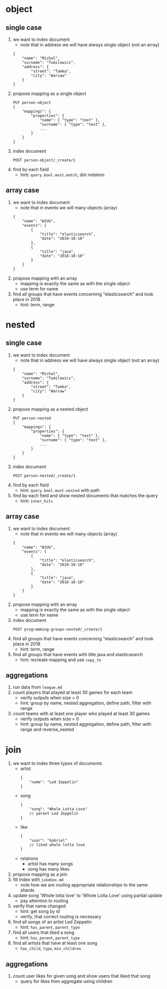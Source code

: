 # object
## single case
1. we want to index document
    * note that in address we will have always single object (not an array)
    ```
    {
        "name": "Michal",
        "surname": "Tumilowicz",
        "address": {
            "street": "Tamka",
            "city": "Warsaw"
        }
    }   
    ```
1. propose mapping as a single object
    ```
    PUT person-object
    {
        "mappings": {
            "properties": {
                "name": { "type": "text" },
                "surname": { "type": "text" },
                ...
            }
        }
    }
    ```
1. index document
    ```
    POST person-object/_create/1
    ```
1. find by each field
    * hint: `query.bool.must.match`, dot notation
    
## array case
1. we want to index document
    * note that in events we will many objects (array)
    ```
    {
        "name": "WJUG",
        "events": [
            {
                "title": "elasticsearch",
                "date": "2019-10-10"
            },
            {
                "title": "java",
                "date": "2018-10-10"
            }
        ]
    }
    ```
1. propose mapping with an array
    * mapping is exactly the same as with the single object
    * use term for name
1. find all groups that have events concerning "elasticsearch" and took place in 2018
    * hint: term, range
    
# nested
## single case
1. we want to index document
    * note that in address we will have always single object (not an array)
    ```
    {
        "name": "Michal",
        "surname": "Tumilowicz",
        "address": {
            "street": "Tamka",
            "city": "Warsaw"
        }
    }
   ```
1. propose mapping as a nested object
    ```
    PUT person-nested
    {
        "mappings": {
            "properties": { 
                "name": { "type": "text" },
                "surname": { "type": "text" },
                ...
            }
        }
    }
    ```
1. index document
    ```
    POST person-nested/_create/1
    ```
1. find by each field
    * hint: `query.bool.must.nested` with path
1. find by each field and show nested documents that matches the query
    * hint: `inner_hits`
## array case
1. we want to index document
    * note that in events we will many objects (array)
    ```
    {
        "name": "WJUG",
        "events": [
            {
                "title": "elasticsearch",
                "date": "2019-10-10"
            },
            {
                "title": "java",
                "date": "2018-10-10"
            }
        ]
    }
    ```
1. propose mapping with an array
    * mapping is exactly the same as with the single object
    * use term for name
1. index document
    ```
    POST programming-groups-nested/_create/1   
    ```
1. find all groups that have events concerning "elasticsearch" and took place in 2018
    * hint: term, range
1. find all groups that have events with title java and elasticsearch
    * hint: recreate mapping and use `copy_to`
## aggregations
1. run data from `league.md`
1. count players that played at least 30 games for each team 
    * verify outputs when size = 0
    * hint: group by name, nested aggregation, define path, filter with range
1. count teams with at least one player who played at least 30 games
    * verify outputs when size = 0
    * hint: group by name, nested aggregation, define path, filter with range and reverse_nested
    
# join
1. we want to index three types of documents
    * artist
        ```
        {
            "name": "Led Zeppelin"
        }
        ```
    * song
        ```
        {
            "song": "Whole Lotta Love"
            // parent Led Zeppelin
        }
        ```
    * like
        ```
        {
            "user": "Gabriel"
            // liked whole lotta love
        }
        ```
    * relations
        * artist has many songs
        * song has many likes
1. propose mapping as a join
1. fill index with `jukebox.md`
    * note how we are routing appropriate relationships to the same shards
1. update song 'Whole lotta love' to 'Whole Lotta Love' using partial update
    * pay attention to routing
1. verify that name changed
    * hint: get song by id
    * verify, that correct routing is necessary 
1. find all songs of an artist Led Zeppelin
    * hint: `has_parent`, `parent_type`
1. find all users that liked a song
    * hint: `has_parent`, `parent_type`
1. find all artists that have at least one song
    * `has_child`, `type`, `min_children`
## aggregations
1. count user likes for given song and show users that liked that song
    * query for likes then aggregate using children
